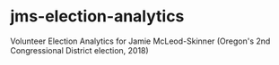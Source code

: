# jms-election-analytics
Volunteer Election Analytics for Jamie McLeod-Skinner (Oregon's 2nd Congressional District election, 2018)
